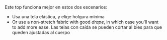 Este top funciona mejor en estos dos escenarios:

- Usa una tela elástica, y elige holgura mínima
- Or use a non-stretch fabric with good _drape_, in which case you'll want to add more ease. Las telas con caída se pueden cortar al bies para que queden ajustadas al cuerpo
